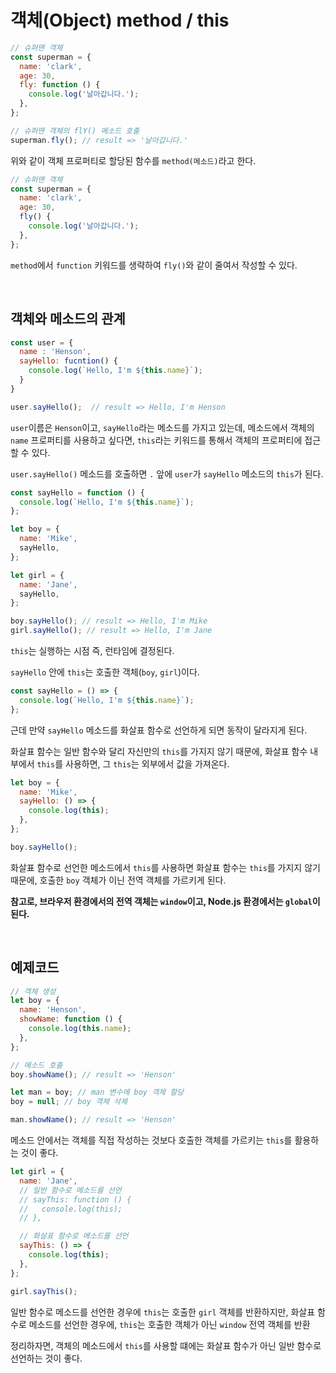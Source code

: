 # 객체(Object) method / this

```javascript
// 슈퍼맨 객체
const superman = {
  name: 'clark',
  age: 30,
  fly: function () {
    console.log('날아갑니다.');
  },
};

// 슈퍼맨 객체의 flY() 메소드 호출
superman.fly(); // result => '날아갑니다.'
```

위와 같이 객체 프로퍼티로 할당된 함수를 `method(메소드)`라고 한다.

```javascript
// 슈퍼맨 객체
const superman = {
  name: 'clark',
  age: 30,
  fly() {
    console.log('날아갑니다.');
  },
};
```

`method`에서 `function` 키워드를 생략하여 `fly()`와 같이 줄여서 작성할 수 있다.

<br />

## 객체와 메소드의 관계

```javascript
const user = {
  name : 'Henson',
  sayHello: fucntion() {
    console.log(`Hello, I'm ${this.name}`);
  }
}

user.sayHello();  // result => Hello, I'm Henson
```

`user`이름은 `Henson`이고, `sayHello`라는 메소드를 가지고 있는데, 메소드에서 객체의 `name` 프로퍼티를 사용하고 싶다면, `this`라는 키워드를 통해서 객체의 프로퍼티에 접근할 수 있다.

`user.sayHello()` 메소드를 호출하면 `.` 앞에 `user`가 `sayHello` 메소드의 `this`가 된다.

```javascript
const sayHello = function () {
  console.log(`Hello, I'm ${this.name}`);
};

let boy = {
  name: 'Mike',
  sayHello,
};

let girl = {
  name: 'Jane',
  sayHello,
};

boy.sayHello(); // result => Hello, I'm Mike
girl.sayHello(); // result => Hello, I'm Jane
```

`this`는 실행하는 시점 즉, 런타임에 결정된다.

`sayHello` 안에 `this`는 호출한 객체(`boy`, `girl`)이다.

```javascript
const sayHello = () => {
  console.log(`Hello, I'm ${this.name}`);
};
```

근데 만약 `sayHello` 메소드를 화살표 함수로 선언하게 되면 동작이 달라지게 된다.

화살표 함수는 일반 함수와 달리 자신만의 `this`를 가지지 않기 때문에, 화살표 함수 내부에서 `this`를 사용하면, 그 `this`는 외부에서 값을 가져온다.

```javascript
let boy = {
  name: 'Mike',
  sayHello: () => {
    console.log(this);
  },
};

boy.sayHello();
```

화살표 함수로 선언한 메소드에서 `this`를 사용하면 화살표 함수는 `this`를 가지지 않기 때문에, 호출한 `boy` 객체가 이닌 전역 객체를 가르키게 된다.

**참고로, 브라우저 환경에서의 전역 객체는 `window`이고, Node.js 환경에서는 `global`이 된다.**

<br />

## 예제코드

```javascript
// 객체 생성
let boy = {
  name: 'Henson',
  showName: function () {
    console.log(this.name);
  },
};

// 메소드 호출
boy.showName(); // result => 'Henson'

let man = boy; // man 변수에 boy 객체 할당
boy = null; // boy 객체 삭제

man.showName(); // result => 'Henson'
```

메소드 안에서는 객체를 직접 작성하는 것보다 호출한 객체를 가르키는 `this`를 활용하는 것이 좋다.

```javascript
let girl = {
  name: 'Jane',
  // 일반 함수로 메소드를 선언
  // sayThis: function () {
  //   console.log(this);
  // },

  // 화살표 함수로 메소드를 선언
  sayThis: () => {
    console.log(this);
  },
};

girl.sayThis();
```

일반 함수로 메소드를 선언한 경우에 `this`는 호출한 `girl` 객체를 반환하지만, 화살표 함수로 메소드를 선언한 경우에, `this`는 호출한 객체가 아닌 `window` 전역 객체를 반환

정리하자면, 객체의 메소드에서 `this`를 사용할 떄에는 화살표 함수가 아닌 일반 함수로 선언하는 것이 좋다.
